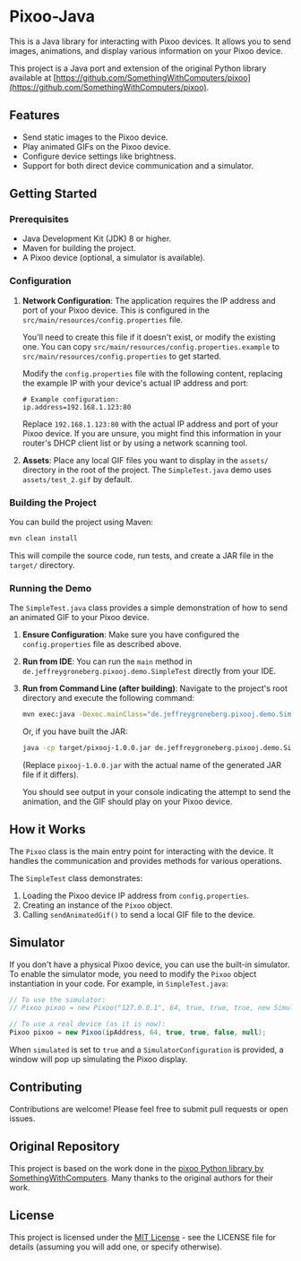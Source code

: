 # Pixoo-Java

This is a Java library for interacting with Pixoo devices. It allows you to send images, animations, and display various information on your Pixoo device.

This project is a Java port and extension of the original Python library available at [https://github.com/SomethingWithComputers/pixoo](https://github.com/SomethingWithComputers/pixoo).

## Features

*   Send static images to the Pixoo device.
*   Play animated GIFs on the Pixoo device.
*   Configure device settings like brightness.
*   Support for both direct device communication and a simulator.

## Getting Started

### Prerequisites

*   Java Development Kit (JDK) 8 or higher.
*   Maven for building the project.
*   A Pixoo device (optional, a simulator is available).

### Configuration

1.  **Network Configuration**:
    The application requires the IP address and port of your Pixoo device. This is configured in the `src/main/resources/config.properties` file.

    You'll need to create this file if it doesn't exist, or modify the existing one. You can copy `src/main/resources/config.properties.example` to `src/main/resources/config.properties` to get started.

    Modify the `config.properties` file with the following content, replacing the example IP with your device's actual IP address and port:
    ```properties
    # Example configuration:
    ip.address=192.168.1.123:80
    ```
    Replace `192.168.1.123:80` with the actual IP address and port of your Pixoo device. If you are unsure, you might find this information in your router's DHCP client list or by using a network scanning tool.

2.  **Assets**:
    Place any local GIF files you want to display in the `assets/` directory in the root of the project. The `SimpleTest.java` demo uses `assets/test_2.gif` by default.

### Building the Project

You can build the project using Maven:

```bash
mvn clean install
```

This will compile the source code, run tests, and create a JAR file in the `target/` directory.

### Running the Demo

The `SimpleTest.java` class provides a simple demonstration of how to send an animated GIF to your Pixoo device.

1.  **Ensure Configuration**: Make sure you have configured the `config.properties` file as described above.
2.  **Run from IDE**: You can run the `main` method in `de.jeffreygroneberg.pixooj.demo.SimpleTest` directly from your IDE.
3.  **Run from Command Line (after building)**:
    Navigate to the project's root directory and execute the following command:

    ```bash
    mvn exec:java -Dexec.mainClass="de.jeffreygroneberg.pixooj.demo.SimpleTest"
    ```
    Or, if you have built the JAR:
    ```bash
    java -cp target/pixooj-1.0.0.jar de.jeffreygroneberg.pixooj.demo.SimpleTest
    ```
    (Replace `pixooj-1.0.0.jar` with the actual name of the generated JAR file if it differs).

    You should see output in your console indicating the attempt to send the animation, and the GIF should play on your Pixoo device.

## How it Works

The `Pixoo` class is the main entry point for interacting with the device. It handles the communication and provides methods for various operations.

The `SimpleTest` class demonstrates:
1.  Loading the Pixoo device IP address from `config.properties`.
2.  Creating an instance of the `Pixoo` object.
3.  Calling `sendAnimatedGif()` to send a local GIF file to the device.

## Simulator

If you don't have a physical Pixoo device, you can use the built-in simulator. To enable the simulator mode, you need to modify the `Pixoo` object instantiation in your code. For example, in `SimpleTest.java`:

```java
// To use the simulator:
// Pixoo pixoo = new Pixoo("127.0.0.1", 64, true, true, true, new SimulatorConfiguration());

// To use a real device (as it is now):
Pixoo pixoo = new Pixoo(ipAddress, 64, true, true, false, null);
```
When `simulated` is set to `true` and a `SimulatorConfiguration` is provided, a window will pop up simulating the Pixoo display.

## Contributing

Contributions are welcome! Please feel free to submit pull requests or open issues.

## Original Repository

This project is based on the work done in the [pixoo Python library by SomethingWithComputers](https://github.com/SomethingWithComputers/pixoo). Many thanks to the original authors for their work.

## License

This project is licensed under the [MIT License](LICENSE) - see the LICENSE file for details (assuming you will add one, or specify otherwise).
